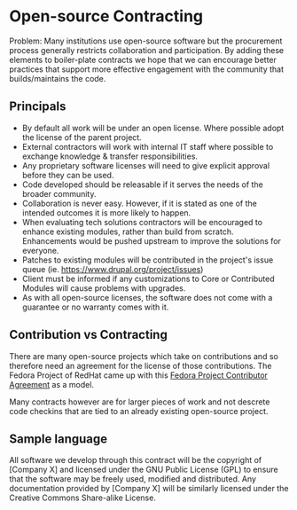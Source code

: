# Open-source Contracting

Problem: Many institutions use open-source software but the procurement process generally restricts collaboration and participation. By adding these elements to boiler-plate contracts we hope that we can encourage better practices that support more effective engagement with the community that builds/maintains the code.

## Principals
- By default all work will be under an open license. Where possible adopt the license of the parent project. 
- External contractors will work with internal IT staff where possible to exchange knowledge & transfer responsibilities.
- Any proprietary software licenses will need to give explicit approval before they can be used.
- Code developed should be releasable if it serves the needs of the broader community.
- Collaboration is never easy. However, if it is stated as one of the intended outcomes it is more likely to happen.
- When evaluating tech solutions contractors will be encouraged to enhance existing modules, rather than build from scratch. Enhancements would be pushed upstream to improve the solutions for everyone.
- Patches to existing modules will be contributed in the project's issue queue (ie. https://www.drupal.org/project/issues)
- Client must be informed if any customizations to Core or Contributed Modules will cause problems with upgrades.
- As with all open-source licenses, the software does not come with a guarantee or no warranty comes with it.

## Contribution vs Contracting

There are many open-source projects which take on contributions and so therefore need an agreement for the license of those contributions. The Fedora Project of RedHat came up with this [Fedora Project Contributor Agreement](https://fedoraproject.org/wiki/Legal:Fedora_Project_Contributor_Agreement?rd=Legal:FPCA) as a model. 

Many contracts however are for larger pieces of work and not descrete code checkins that are tied to an already existing open-source project.  

## Sample language

All software we develop through this contract will be the copyright of [Company X] and licensed under the GNU Public License (GPL) to ensure that the software may be freely used, modified and distributed. Any documentation provided by [Company X] will be similarly licensed under the Creative Commons Share-alike License.
